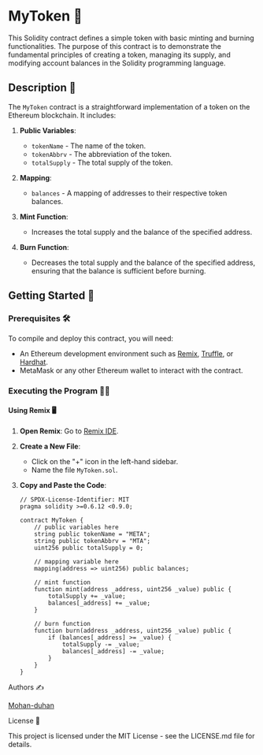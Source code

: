 # MyToken 🌟

This Solidity contract defines a simple token with basic minting and burning functionalities. The purpose of this contract is to demonstrate the fundamental principles of creating a token, managing its supply, and modifying account balances in the Solidity programming language.

## Description 📜

The `MyToken` contract is a straightforward implementation of a token on the Ethereum blockchain. It includes:

1. **Public Variables**: 
   - `tokenName` - The name of the token.
   - `tokenAbbrv` - The abbreviation of the token.
   - `totalSupply` - The total supply of the token.

2. **Mapping**:
   - `balances` - A mapping of addresses to their respective token balances.

3. **Mint Function**: 
   - Increases the total supply and the balance of the specified address.

4. **Burn Function**: 
   - Decreases the total supply and the balance of the specified address, ensuring that the balance is sufficient before burning.

## Getting Started 🚀

### Prerequisites 🛠️

To compile and deploy this contract, you will need:

- An Ethereum development environment such as [Remix](https://remix.ethereum.org/), [Truffle](https://www.trufflesuite.com/truffle), or [Hardhat](https://hardhat.org/).
- MetaMask or any other Ethereum wallet to interact with the contract.

### Executing the Program 🏃‍♂️

#### Using Remix 🖥️

1. **Open Remix**: Go to [Remix IDE](https://remix.ethereum.org/).

2. **Create a New File**: 
   - Click on the "+" icon in the left-hand sidebar.
   - Name the file `MyToken.sol`.

3. **Copy and Paste the Code**:
   ```solidity
   // SPDX-License-Identifier: MIT
   pragma solidity >=0.6.12 <0.9.0;

   contract MyToken {
       // public variables here
       string public tokenName = "META";
       string public tokenAbbrv = "MTA";
       uint256 public totalSupply = 0;

       // mapping variable here
       mapping(address => uint256) public balances;

       // mint function
       function mint(address _address, uint256 _value) public {
           totalSupply += _value;
           balances[_address] += _value;
       }

       // burn function
       function burn(address _address, uint256 _value) public {
           if (balances[_address] >= _value) {
               totalSupply -= _value;
               balances[_address] -= _value;
           }
       }
   }

Authors ✍️

[Mohan-duhan](https://github.com/Mohan-duhan)

License 📄

This project is licensed under the MIT License - see the LICENSE.md file for details.




